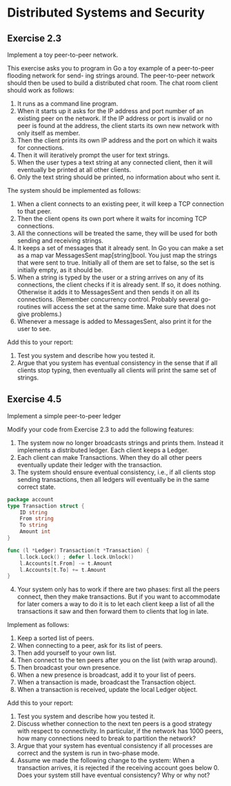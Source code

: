 # Distributed Systems and Security

## Exercise 2.3 
Implement a toy peer-to-peer network.

This exercise asks you to program in Go a toy example of a peer-to-peer flooding network for send-
ing strings around. The peer-to-peer network should then be used to build a
distributed chat room. The chat room client should work as follows:

1. It runs as a command line program.
2. When it starts up it asks for the IP address and port number of an existing peer on the network. If the IP address or port is invalid or no peer is found at the address, the client starts its own new network with only itself as member.
3. Then the client prints its own IP address and the port on which it waits for connections.
4. Then it will iteratively prompt the user for text strings.
5. When the user types a text string at any connected client, then it will eventually be printed at all other clients.
6. Only the text string should be printed, no information about who sent it.

The system should be implemented as follows:

1. When a client connects to an existing peer, it will keep a TCP connection to that peer.
2. Then the client opens its own port where it waits for incoming TCP connections.
3. All the connections will be treated the same, they will be used for both sending and receiving strings.
4. It keeps a set of messages that it already sent. In Go you can make a set as a map var MessagesSent map[string]bool. You just map the strings that were sent to true. Initially all of them are set to false, so the set is initially empty, as it should be.
5. When a string is typed by the user or a string arrives on any of its connections, the client checks if it is already sent. If so, it does nothing. Otherwise it adds it to MessagesSent and then sends it on all its connections. (Remember concurrency control. Probably several go-routines will access the set at the same time. Make sure that does not give problems.)
6. Whenever a message is added to MessagesSent, also print it for the user to see.

Add this to your report:

1. Test you system and describe how you tested it.
2. Argue that you system has eventual consistency in the sense that if all clients stop typing, then eventually all clients will print the same set of strings.

## Exercise 4.5
Implement a simple peer-to-peer ledger

Modify your code from Exercise 2.3 to add the following features:
1. The system now no longer broadcasts strings and prints them. Instead it implements a distributed ledger. Each client keeps a Ledger.
2. Each client can make Transactions. When they do all other peers eventually update their ledger with the transaction.
3. The system should ensure eventual consistency, i.e., if all clients stop sending transactions, then all ledgers will eventually be in the same correct state.

```go
package account
type Transaction struct {
    ID string
    From string
    To string
    Amount int
}

func (l *Ledger) Transaction(t *Transaction) {
    l.lock.Lock() ; defer l.lock.Unlock()
    l.Accounts[t.From] -= t.Amount
    l.Accounts[t.To] += t.Amount
}
```

4. Your system only has to work if there are two phases: first all the peers connect,
then they make transactions. But if you want to accommodate for later comers
a way to do it is to let each client keep a list of all the transactions it saw and
then forward them to clients that log in late.

Implement as follows:
1. Keep a sorted list of peers.
2. When connecting to a peer, ask for its list of peers.
3. Then add yourself to your own list.
4. Then connect to the ten peers after you on the list (with wrap around).
5. Then broadcast your own presence.
6. When a new presence is broadcast, add it to your list of peers.
7. When a transaction is made, broadcast the Transaction object.
8. When a transaction is received, update the local Ledger object.

Add this to your report:
1. Test you system and describe how you tested it.
2. Discuss whether connection to the next ten peers is a good strategy with respect to connectivity. In particular, if the network has 1000 peers, how many connections need to break to partition the network?
3. Argue that your system has eventual consistency if all processes are correct and the system is run in two-phase mode.
4. Assume we made the following change to the system: When a transaction arrives, it is rejected if the receiving account goes below 0. Does your system
still have eventual consistency? Why or why not?
